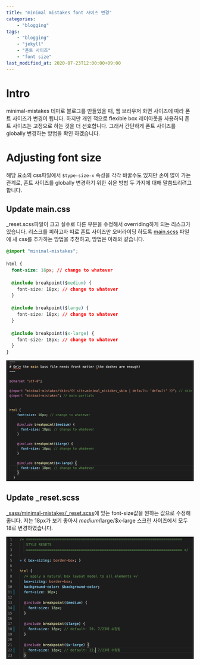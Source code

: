 ```yaml
---
title: "minimal mistakes font 사이즈 변경"
categories: 
    - "blogging"
tags:
    - "blogging"
    - "jekyll"
    - "폰트 사이즈"
    - "font size"
last_modified_at: 2020-07-23T12:00:00+09:00
---
```


# Intro
minimal-mistakes 테마로 블로그를 만들었을 때, 웹 브라우저 화면 사이즈에 따라 폰트 사이즈가 변경이 됩니다. 하지만 개인 적으로 flexible box 레이아웃을 사용하되 폰트 사이즈는 고정으로 하는 것을 더 선호합니다. 그래서 간단하게 폰트 사이즈를 globally 변경하는 방법을 확인 하겠습니다.



# Adjusting font size
해당 요소의 css파일에서 `$type-size-x` 속성을 각각 바꿀수도 있지만 손이 많이 가는 관계로, 폰트 사이즈를 globally 변경하기 위한 쉬운 방법 두 가지에 대해 말씀드리려고 합니다.

## Update main.css
_reset.scss파일이 크고 실수로 다른 부분을 수정해서 overriding하게 되는 리스크가 있습니다. 리스크를 피하고자 따로 폰트 사이즈만 오버라이딩 하도록 [main.scss](https://github.com/thinkreen/thinkreen.github.io/blob/master/assets/css/main.scss) 파일에 새 css를 추가하는 방법을 추천하고, 방법은 아래와 같습니다.
```css
@import "minimal-mistakes";

html {
  font-size: 16px; // change to whatever

  @include breakpoint($medium) {
    font-size: 18px; // change to whatever
  }

  @include breakpoint($large) {
    font-size: 18px; // change to whatever
  }

  @include breakpoint($x-large) {
    font-size: 18px; // change to whatever
  }
}
```
![font-size-Screenshot1](/assets/images/font-size-Screenshot1.png)

## Update _reset.scss
[_sass/minimal-mistakes/_reset.scss](https://github.com/thinkreen/thinkreen.github.io/blob/master/_sass/minimal-mistakes/_reset.scss)에 있는 font-size값을 원하는 값으로 수정해 줍니다. 저는 18px가 보기 좋아서 $medium/$large/$x-large 스크린 사이즈에서 모두 18로 변경하였습니다.

![font-size-Screenshot2](/assets/images/font-size-Screenshot2.png)

